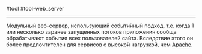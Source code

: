 #tool #tool-web_server

---
Модульный веб-сервер, использующий событийный подход, т.е. когда 1 или несколько заранее запущенных потоков приложения сообща обрабатывают события всех пользователей сайта. Вследствие этого он более предпочтителен для сервисов с высокой нагрузкой, чем [Apache](5.%20Tools/Web%20Servers/Apache.md).
